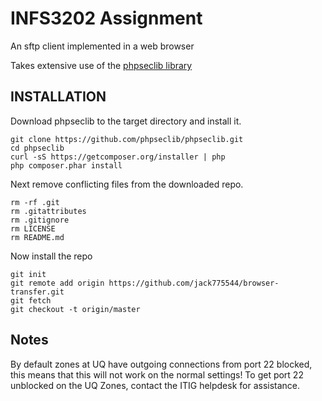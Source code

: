 # INFS3202 Assignment

An sftp client implemented in a web browser

Takes extensive use of the [phpseclib library](https://github.com/phpseclib/phpseclib/)

INSTALLATION
---
Download phpseclib to the target directory and install it.

    git clone https://github.com/phpseclib/phpseclib.git
    cd phpseclib
    curl -sS https://getcomposer.org/installer | php
    php composer.phar install

Next remove conflicting files from the downloaded repo.

    rm -rf .git
    rm .gitattributes
    rm .gitignore
    rm LICENSE
    rm README.md

Now install the repo

    git init
    git remote add origin https://github.com/jack775544/browser-transfer.git
    git fetch
    git checkout -t origin/master

Notes
---
By default zones at UQ have outgoing connections from port 22 blocked, this means that this will not work on the normal settings! To get port 22 unblocked on the UQ Zones, contact the ITIG helpdesk for assistance.
